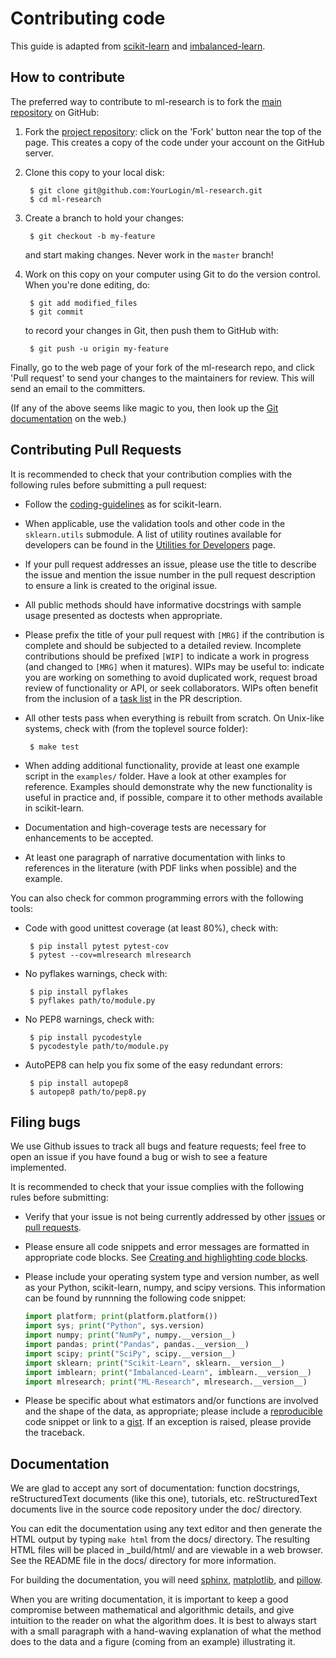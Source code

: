 Contributing code
=================

This guide is adapted from [scikit-learn](https://github.com/scikit-learn/scikit-learn/blob/master/CONTRIBUTING.md) and [imbalanced-learn](https://github.com/scikit-learn-contrib/imbalanced-learn/blob/master/CONTRIBUTING.md).

How to contribute
-----------------

The preferred way to contribute to ml-research is to fork the [main
repository](https://github.com/joaopfonseca/ml-research) on GitHub:

1. Fork the [project repository](https://github.com/joaopfonseca/ml-research):
   click on the 'Fork' button near the top of the page. This creates a copy of
   the code under your account on the GitHub server.

2. Clone this copy to your local disk:

        $ git clone git@github.com:YourLogin/ml-research.git
        $ cd ml-research

3. Create a branch to hold your changes:

        $ git checkout -b my-feature

   and start making changes. Never work in the ``master`` branch!

4. Work on this copy on your computer using Git to do the version control.
   When you're done editing, do:

        $ git add modified_files
        $ git commit

   to record your changes in Git, then push them to GitHub with:

        $ git push -u origin my-feature

Finally, go to the web page of your fork of the ml-research repo, and click
'Pull request' to send your changes to the maintainers for review. This will
send an email to the committers.

(If any of the above seems like magic to you, then look up the [Git
documentation](https://git-scm.com/documentation) on the web.)

Contributing Pull Requests
--------------------------

It is recommended to check that your contribution complies with the following
rules before submitting a pull request:

-  Follow the
    [coding-guidelines](http://scikit-learn.org/dev/developers/contributing.html#coding-guidelines)
    as for scikit-learn.

-  When applicable, use the validation tools and other code in the
   `sklearn.utils` submodule. A list of utility routines available for
   developers can be found in the [Utilities for
   Developers](http://scikit-learn.org/dev/developers/utilities.html#developers-utils)
   page.

-  If your pull request addresses an issue, please use the title to describe
   the issue and mention the issue number in the pull request description to
   ensure a link is created to the original issue.

-  All public methods should have informative docstrings with sample
   usage presented as doctests when appropriate.

-  Please prefix the title of your pull request with `[MRG]` if the
   contribution is complete and should be subjected to a detailed review.
   Incomplete contributions should be prefixed `[WIP]` to indicate a work in
   progress (and changed to `[MRG]` when it matures). WIPs may be useful to:
   indicate you are working on something to avoid duplicated work, request
   broad review of functionality or API, or seek collaborators. WIPs often
   benefit from the inclusion of a [task
   list](https://github.com/blog/1375-task-lists-in-gfm-issues-pulls-comments)
   in the PR description.

-  All other tests pass when everything is rebuilt from scratch. On
   Unix-like systems, check with (from the toplevel source folder):

        $ make test

-  When adding additional functionality, provide at least one
   example script in the ``examples/`` folder. Have a look at other
   examples for reference. Examples should demonstrate why the new
   functionality is useful in practice and, if possible, compare it
   to other methods available in scikit-learn.

-  Documentation and high-coverage tests are necessary for enhancements
   to be accepted.

-  At least one paragraph of narrative documentation with links to
   references in the literature (with PDF links when possible) and
   the example.

You can also check for common programming errors with the following
tools:

-  Code with good unittest coverage (at least 80%), check with:

        $ pip install pytest pytest-cov
        $ pytest --cov=mlresearch mlresearch

-  No pyflakes warnings, check with:

        $ pip install pyflakes
        $ pyflakes path/to/module.py

-  No PEP8 warnings, check with:

        $ pip install pycodestyle
        $ pycodestyle path/to/module.py

-  AutoPEP8 can help you fix some of the easy redundant errors:

        $ pip install autopep8
        $ autopep8 path/to/pep8.py

Filing bugs
-----------
We use Github issues to track all bugs and feature requests; feel free to
open an issue if you have found a bug or wish to see a feature implemented.

It is recommended to check that your issue complies with the
following rules before submitting:

-  Verify that your issue is not being currently addressed by other
   [issues](https://github.com/joaopfonseca/ml-research/issues)
   or [pull requests](https://github.com/joaopfonseca/ml-research/pulls).

-  Please ensure all code snippets and error messages are formatted in
   appropriate code blocks.
   See [Creating and highlighting code blocks](https://help.github.com/articles/creating-and-highlighting-code-blocks).

-  Please include your operating system type and version number, as well
   as your Python, scikit-learn, numpy, and scipy versions. This information
   can be found by runnning the following code snippet:

   ```python
   import platform; print(platform.platform())
   import sys; print("Python", sys.version)
   import numpy; print("NumPy", numpy.__version__)
   import pandas; print("Pandas", pandas.__version__)
   import scipy; print("SciPy", scipy.__version__)
   import sklearn; print("Scikit-Learn", sklearn.__version__)
   import imblearn; print("Imbalanced-Learn", imblearn.__version__)
   import mlresearch; print("ML-Research", mlresearch.__version__)
   ```

-  Please be specific about what estimators and/or functions are involved
   and the shape of the data, as appropriate; please include a
   [reproducible](https://stackoverflow.com/help/mcve) code snippet
   or link to a [gist](https://gist.github.com). If an exception is raised,
   please provide the traceback.

Documentation
-------------

We are glad to accept any sort of documentation: function docstrings,
reStructuredText documents (like this one), tutorials, etc.
reStructuredText documents live in the source code repository under the
doc/ directory.

You can edit the documentation using any text editor and then generate
the HTML output by typing ``make html`` from the docs/ directory.
The resulting HTML files will
be placed in _build/html/ and are viewable in a web browser. See the
README file in the docs/ directory for more information.

For building the documentation, you will need
[sphinx](http://sphinx-doc.org),
[matplotlib](https://matplotlib.org), and
[pillow](https://pillow.readthedocs.io).

When you are writing documentation, it is important to keep a good
compromise between mathematical and algorithmic details, and give
intuition to the reader on what the algorithm does. It is best to always
start with a small paragraph with a hand-waving explanation of what the
method does to the data and a figure (coming from an example)
illustrating it.
